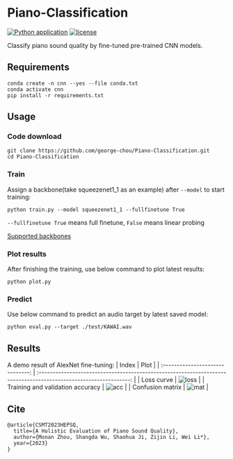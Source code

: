 # Piano-Classification
[![Python application](https://github.com/george-chou/Piano-Classification/actions/workflows/python-app.yml/badge.svg?branch=main)](https://github.com/george-chou/Piano-Classification/actions/workflows/python-app.yml)
[![license](https://img.shields.io/github/license/george-chou/Piano-Classification.svg)](https://github.com/george-chou/Piano-Classification/blob/master/LICENSE)

Classify piano sound quality by fine-tuned pre-trained CNN models.

## Requirements
```
conda create -n cnn --yes --file conda.txt
conda activate cnn
pip install -r requirements.txt
```

## Usage
### Code download
```
git clone https://github.com/george-chou/Piano-Classification.git
cd Piano-Classification
```

### Train
Assign a backbone(take squeezenet1_1 as an example) after `--model` to start training:
```
python train.py --model squeezenet1_1 --fullfinetune True
```
`--fullfinetune True` means full finetune, `False` means linear probing

<a href="https://huggingface.co/datasets/george-chou/vi_backbones" target="_blank">Supported backbones</a>

### Plot results
After finishing the training, use below command to plot latest results:
```
python plot.py
```

### Predict
Use below command to predict an audio target by latest saved model:
```
python eval.py --target ./test/KAWAI.wav
```

## Results
A demo result of AlexNet fine-tuning:
|              Index               |                                                       Plot                                                        |
| :------------------------------: | :---------------------------------------------------------------------------------------------------------------: |
|            Loss curve            | ![loss](https://github.com/george-chou/Piano-Classification/assets/20459298/ebe0a604-3eca-49f2-88a5-fd8b0062a135) |
| Training and validation accuracy | ![acc](https://github.com/george-chou/Piano-Classification/assets/20459298/cb0b5d3f-ac57-4189-99d3-c5b2fbd608ac)  |
|         Confusion matrix         | ![mat](https://github.com/george-chou/Piano-Classification/assets/20459298/f3ffb499-ff81-4161-b139-ef348a1896ee)  |

## Cite
```
@article{CSMT2023HEPSQ,
  title={A Holistic Evaluation of Piano Sound Quality},
  author={Monan Zhou, Shangda Wu, Shaohua Ji, Zijin Li, Wei Li*},
  year={2023}
}
```